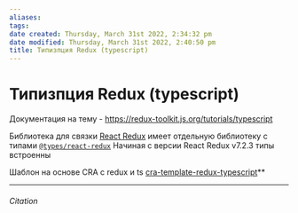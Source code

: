 ```yaml
---
aliases: 
tags: 
date created: Thursday, March 31st 2022, 2:34:32 pm
date modified: Thursday, March 31st 2022, 2:40:50 pm
title: Типизпция Redux (typescript)
---
```


# Типизпция Redux (typescript)

Документация на тему - https://redux-toolkit.js.org/tutorials/typescript

Библиотека для связки [React Redux](https://react-redux.js.org/) имеет отдельную библиотеку с типами  [`@types/react-redux`](https://npm.im/@types/react-redux)
Начиная с версии React Redux v7.2.3 типы встроенны

Шаблон на основе CRA c redux и ts
[cra-template-redux-typescript](https://github.com/reduxjs/cra-template-redux-typescript)**

---

###### Citation
